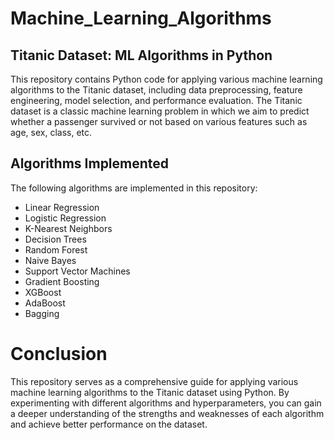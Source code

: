 # Machine_Learning_Algorithms
## Titanic Dataset: ML Algorithms in Python
This repository contains Python code for applying various machine learning algorithms to the Titanic dataset, including data preprocessing, feature engineering, model selection, and performance evaluation. The Titanic dataset is a classic machine learning problem in which we aim to predict whether a passenger survived or not based on various features such as age, sex, class, etc.

## Algorithms Implemented
The following algorithms are implemented in this repository:

- Linear Regression
- Logistic Regression
- K-Nearest Neighbors
- Decision Trees
- Random Forest
- Naive Bayes
- Support Vector Machines
- Gradient Boosting
- XGBoost
- AdaBoost
- Bagging

# Conclusion
This repository serves as a comprehensive guide for applying various machine learning algorithms to the Titanic dataset using Python. By experimenting with different algorithms and hyperparameters, you can gain a deeper understanding of the strengths and weaknesses of each algorithm and achieve better performance on the dataset.




